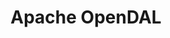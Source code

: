 ---
codehost: https://github.com/apache/incubator-opendal
logohandle: apache_opendal
sort: opendal
tags:
- apache
title: Apache OpenDAL
website: https://opendal.apache.org/
---